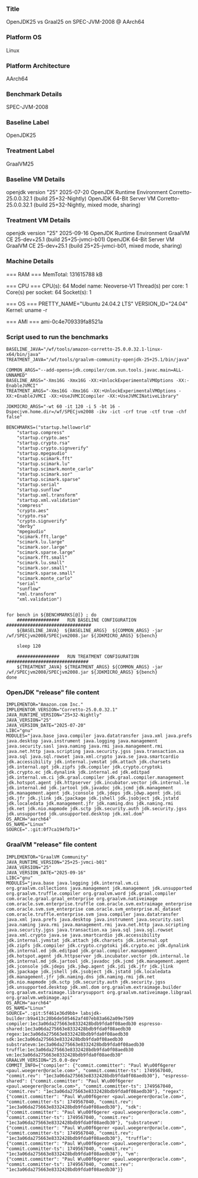 ### Title
OpenJDK25 vs Graal25 on SPEC-JVM-2008 @ AArch64

### Platform OS
Linux

### Platform Architecture
AArch64

### Benchmark Details
SPEC-JVM-2008

### Baseline Label
OpenJDK25

### Treatment Label
GraalVM25

### Baseline VM Details
openjdk version "25" 2025-07-20
OpenJDK Runtime Environment Corretto-25.0.0.32.1 (build 25+32-Nightly)
OpenJDK 64-Bit Server VM Corretto-25.0.0.32.1 (build 25+32-Nightly, mixed mode, sharing)

### Treatment VM Details
openjdk version "25" 2025-09-16
OpenJDK Runtime Environment GraalVM CE 25-dev+25.1 (build 25+25-jvmci-b01)
OpenJDK 64-Bit Server VM GraalVM CE 25-dev+25.1 (build 25+25-jvmci-b01, mixed mode, sharing)

### Machine Details
=== RAM ===
MemTotal:       131615788 kB

=== CPU ===
CPU(s):                               64
Model name:                           Neoverse-V1
Thread(s) per core:                   1
Core(s) per socket:                   64
Socket(s):                            1

=== OS ===
PRETTY_NAME="Ubuntu 24.04.2 LTS"
VERSION_ID="24.04"
Kernel:  uname -r

=== AMI ===
ami-0c4e709339fa8521a

### Script used to run the benchmarks

```
BASELINE_JAVA="/wf/tools/amazon-corretto-25.0.0.32.1-linux-x64/bin/java"
TREATMENT_JAVA="/wf/tools/graalvm-community-openjdk-25+25.1/bin/java"

COMMON_ARGS="--add-opens=jdk.compiler/com.sun.tools.javac.main=ALL-UNNAMED"
BASELINE_ARGS="-Xms16G -Xmx16G -XX:+UnlockExperimentalVMOptions -XX:-EnableJVMCI"
TREATMENT_ARGS="-Xms16G -Xmx16G -XX:+UnlockExperimentalVMOptions -XX:+EnableJVMCI -XX:+UseJVMCICompiler -XX:+UseJVMCINativeLibrary"

JDKMICRO_ARGS="-wt 60 -it 120 -i 5 -bt 16 -Dspecjvm.home.dir=/wf/SPECjvm2008 -ikv -ict -crf true -ctf true -chf false"

BENCHMARKS=("startup.helloworld"
	"startup.compress"
	"startup.crypto.aes"
	"startup.crypto.rsa"
	"startup.crypto.signverify"
	"startup.mpegaudio"
	"startup.scimark.fft"
	"startup.scimark.lu"
	"startup.scimark.monte_carlo"
	"startup.scimark.sor"
	"startup.scimark.sparse"
	"startup.serial"
	"startup.sunflow"
	"startup.xml.transform"
	"startup.xml.validation"
	"compress"
	"crypto.aes"
	"crypto.rsa"
	"crypto.signverify"
	"derby"
	"mpegaudio"
	"scimark.fft.large"
	"scimark.lu.large"
	"scimark.sor.large"
	"scimark.sparse.large"
	"scimark.fft.small"
	"scimark.lu.small"
	"scimark.sor.small"
	"scimark.sparse.small"
	"scimark.monte_carlo"
	"serial"
	"sunflow"
	"xml.transform"
	"xml.validation")


for bench in ${BENCHMARKS[@]} ; do
	################   RUN BASELINE CONFIGURATION   ################################
	${BASELINE_JAVA}  ${BASELINE_ARGS}  ${COMMON_ARGS} -jar /wf/SPECjvm2008/SPECjvm2008.jar ${JDKMICRO_ARGS} ${bench}

	sleep 120

	################   RUN TREATMENT CONFIGURATION   ###############################
	${TREATMENT_JAVA} ${TREATMENT_ARGS} ${COMMON_ARGS} -jar /wf/SPECjvm2008/SPECjvm2008.jar ${JDKMICRO_ARGS} ${bench}
done
```

### OpenJDK "release" file content

```
IMPLEMENTOR="Amazon.com Inc."
IMPLEMENTOR_VERSION="Corretto-25.0.0.32.1"
JAVA_RUNTIME_VERSION="25+32-Nightly"
JAVA_VERSION="25"
JAVA_VERSION_DATE="2025-07-20"
LIBC="gnu"
MODULES="java.base java.compiler java.datatransfer java.xml java.prefs java.desktop java.instrument java.logging java.management java.security.sasl java.naming java.rmi java.management.rmi java.net.http java.scripting java.security.jgss java.transaction.xa java.sql java.sql.rowset java.xml.crypto java.se java.smartcardio jdk.accessibility jdk.internal.jvmstat jdk.attach jdk.charsets jdk.internal.opt jdk.zipfs jdk.compiler jdk.crypto.cryptoki jdk.crypto.ec jdk.dynalink jdk.internal.ed jdk.editpad jdk.internal.vm.ci jdk.graal.compiler jdk.graal.compiler.management jdk.hotspot.agent jdk.httpserver jdk.incubator.vector jdk.internal.le jdk.internal.md jdk.jartool jdk.javadoc jdk.jcmd jdk.management jdk.management.agent jdk.jconsole jdk.jdeps jdk.jdwp.agent jdk.jdi jdk.jfr jdk.jlink jdk.jpackage jdk.jshell jdk.jsobject jdk.jstatd jdk.localedata jdk.management.jfr jdk.naming.dns jdk.naming.rmi jdk.net jdk.nio.mapmode jdk.sctp jdk.security.auth jdk.security.jgss jdk.unsupported jdk.unsupported.desktop jdk.xml.dom"
OS_ARCH="aarch64"
OS_NAME="Linux"
SOURCE=".:git:0f7ca194fb71+"
```


### GraalVM "release" file content

```
IMPLEMENTOR="GraalVM Community"
JAVA_RUNTIME_VERSION="25+25-jvmci-b01"
JAVA_VERSION="25"
JAVA_VERSION_DATE="2025-09-16"
LIBC="gnu"
MODULES="java.base java.logging jdk.internal.vm.ci org.graalvm.collections java.management jdk.management jdk.unsupported org.graalvm.truffle.compiler org.graalvm.word jdk.graal.compiler com.oracle.graal.graal_enterprise org.graalvm.nativeimage com.oracle.svm.enterprise.truffle com.oracle.svm.extraimage_enterprise com.oracle.svm.svm_enterprise com.oracle.svm_enterprise.ml_dataset com.oracle.truffle.enterprise.svm java.compiler java.datatransfer java.xml java.prefs java.desktop java.instrument java.security.sasl java.naming java.rmi java.management.rmi java.net.http java.scripting java.security.jgss java.transaction.xa java.sql java.sql.rowset java.xml.crypto java.se java.smartcardio jdk.accessibility jdk.internal.jvmstat jdk.attach jdk.charsets jdk.internal.opt jdk.zipfs jdk.compiler jdk.crypto.cryptoki jdk.crypto.ec jdk.dynalink jdk.internal.ed jdk.editpad jdk.graal.compiler.management jdk.hotspot.agent jdk.httpserver jdk.incubator.vector jdk.internal.le jdk.internal.md jdk.jartool jdk.javadoc jdk.jcmd jdk.management.agent jdk.jconsole jdk.jdeps jdk.jdwp.agent jdk.jdi jdk.jfr jdk.jlink jdk.jpackage jdk.jshell jdk.jsobject jdk.jstatd jdk.localedata jdk.management.jfr jdk.naming.dns jdk.naming.rmi jdk.net jdk.nio.mapmode jdk.sctp jdk.security.auth jdk.security.jgss jdk.unsupported.desktop jdk.xml.dom org.graalvm.extraimage.builder org.graalvm.extraimage.librarysupport org.graalvm.nativeimage.libgraal org.graalvm.webimage.api"
OS_ARCH="aarch64"
OS_NAME="Linux"
SOURCE=".:git:5f461e36d9bb+ labsjdk-builder:b9a413c20b6de505462af407eb83a662a09e7509 compiler:1ec3a06da275663e8332428bdb9fda0f08aedb30 espresso-shared:1ec3a06da275663e8332428bdb9fda0f08aedb30 regex:1ec3a06da275663e8332428bdb9fda0f08aedb30 sdk:1ec3a06da275663e8332428bdb9fda0f08aedb30 substratevm:1ec3a06da275663e8332428bdb9fda0f08aedb30 truffle:1ec3a06da275663e8332428bdb9fda0f08aedb30 vm:1ec3a06da275663e8332428bdb9fda0f08aedb30"
GRAALVM_VERSION="25.0.0-dev"
COMMIT_INFO={"compiler": {"commit.committer": "Paul W\u00f6gerer <paul.woegerer@oracle.com>", "commit.committer-ts": 1749567040, "commit.rev": "1ec3a06da275663e8332428bdb9fda0f08aedb30"}, "espresso-shared": {"commit.committer": "Paul W\u00f6gerer <paul.woegerer@oracle.com>", "commit.committer-ts": 1749567040, "commit.rev": "1ec3a06da275663e8332428bdb9fda0f08aedb30"}, "regex": {"commit.committer": "Paul W\u00f6gerer <paul.woegerer@oracle.com>", "commit.committer-ts": 1749567040, "commit.rev": "1ec3a06da275663e8332428bdb9fda0f08aedb30"}, "sdk": {"commit.committer": "Paul W\u00f6gerer <paul.woegerer@oracle.com>", "commit.committer-ts": 1749567040, "commit.rev": "1ec3a06da275663e8332428bdb9fda0f08aedb30"}, "substratevm": {"commit.committer": "Paul W\u00f6gerer <paul.woegerer@oracle.com>", "commit.committer-ts": 1749567040, "commit.rev": "1ec3a06da275663e8332428bdb9fda0f08aedb30"}, "truffle": {"commit.committer": "Paul W\u00f6gerer <paul.woegerer@oracle.com>", "commit.committer-ts": 1749567040, "commit.rev": "1ec3a06da275663e8332428bdb9fda0f08aedb30"}, "vm": {"commit.committer": "Paul W\u00f6gerer <paul.woegerer@oracle.com>", "commit.committer-ts": 1749567040, "commit.rev": "1ec3a06da275663e8332428bdb9fda0f08aedb30"}}
```
